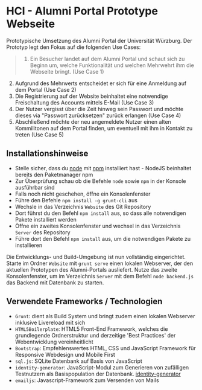 # HCI - Alumni Portal Prototype Webseite

Prototypische Umsetzung des Alumni Portal der Universität Würzburg. Der Prototyp legt den Fokus auf die folgenden Use Cases:
> 1. Ein Besucher landet auf dem Alumni Portal und schaut sich zu Beginn um, welche Funktionalität und welchen Mehrwehrt ihm die Webseite bringt. (Use Case 1)
2. Aufgrund des Mehrwerts entscheidet er sich für eine Anmeldung auf dem Portal (Use Case 2)
3. Die Registrierung auf der Website beinhaltet eine notwendige Freischaltung des Accounts mittels E-Mail (Use Case 3)
4. Der Nutzer vergisst über die Zeit hinweg sein Passwort und möchte dieses via "Passwort zurücksetzen" zurück erlangen (Use Case 4)
5. Abschließend möchte der neu angemeldete Nutzer einen alten Kommilitonen auf dem Portal finden, um eventuell mit ihm in Kontakt zu treten (Use Case 5)

## Installationshinweise

* Stelle sicher, dass du [node](https://nodejs.org/) mit [npm](https://www.npmjs.com/) installiert hast - NodeJS beinhaltet bereits den Paketmanager npm
* Zur Überprüfung schau ob die Befehle `node` sowie `npm` in der Konsole ausführbar sind
* Falls noch nicht geschehen, öffne ein Konsolenfenster
* Führe den Befehle `npm install -g grunt-cli` aus
* Wechsle in das Verzeichnis `Website` des Git Repository
* Dort führst du den Befehl `npm install` aus, so dass alle notwendigen Pakete installiert werden
* Öffne ein zweites Konsolenfenster und wechsel in das Verzeichnis `Server` des Repository
* Führe dort den Befehl `npm install` aus, um die notwendigen Pakete zu installieren

Die Entwicklungs- und Build-Umgebung ist nun vollständig eingerichtet. Starte im Ordner `Website` mit `grunt serve` einen lokalen Webserver, der den aktuellen Prototypen des Alumni-Portals ausliefert. Nutze das zweite Konsolenfenster, um im Verzeichnis `Server` mit dem Befehl `node backend.js` das Backend mit Datenbank zu starten.

## Verwendete Frameworks / Technologien

* `Grunt`: dient als Build System und bringt zudem einen lokalen Webserver inklusive Livereload mit sich
* `HTML5Boilerplate`: HTML5 Front-End Framework, welches die grundlegende Ordnerstruktur und derzeitige 'Best Practices' der Webentwicklung vereinheitlicht
* `Bootstrap`: Empfehlenswertes HTML, CSS und JavaScript Framework für Responsive Webdesign und Mobile First
* `sql.js`: SQLite Datenbank auf Basis von JavaScript
* `identity-generator`: JavaScript-Modul zum Generieren von zufälligen Testnutzern als Basispopulation der Datenbank. [identity-generator](https://github.com/janpetzold/identity-generator)
* `emailjs`: Javascript-Framework zum Versenden von Mails